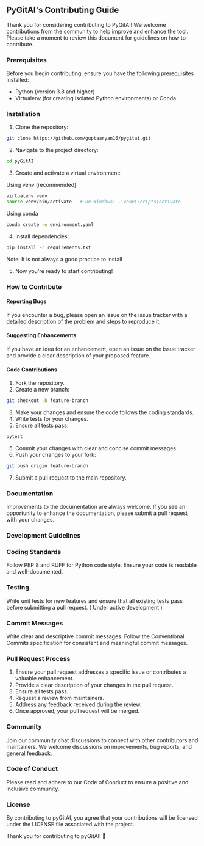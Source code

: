 ## PyGitAI's Contributing Guide 

Thank you for considering contributing to PyGitAI! We welcome contributions from the community to help improve and enhance the tool. Please take a moment to review this document for guidelines on how to contribute.

### Prerequisites
Before you begin contributing, ensure you have the following prerequisites installed:

- Python (version 3.8 and higher)
- Virtualenv (for creating isolated Python environments) or Conda 

### Installation
1. Clone the repository:
```bash
git clone https://github.com/guptaaryan16/pygitai.git
```

2. Navigate to the project directory:
```bash
cd pyGitAI
```
3. Create and activate a virtual environment:

Using venv (recommended)
```bash
virtualenv venv
source venv/bin/activate   # On Windows: .\venv\Scripts\activate
```
Using conda 
```bash
conda create -n environment.yaml
```

4. Install dependencies:
```bash
pip install -r requirements.txt
```
Note: It is not always a good practice to install 

5. Now you're ready to start contributing!

### How to Contribute

#### Reporting Bugs
If you encounter a bug, please open an issue on the issue tracker with a detailed description of the problem and steps to reproduce it.

#### Suggesting Enhancements
If you have an idea for an enhancement, open an issue on the issue tracker and provide a clear description of your proposed feature.

#### Code Contributions
1. Fork the repository.
2. Create a new branch:
```bash
git checkout -b feature-branch
```
3. Make your changes and ensure the code follows the coding standards.
4. Write tests for your changes.
5. Ensure all tests pass:
```bash
pytest
```
5. Commit your changes with clear and concise commit messages.
6. Push your changes to your fork:
```bash
git push origin feature-branch
```
7. Submit a pull request to the main repository.

### Documentation
Improvements to the documentation are always welcome. If you see an opportunity to enhance the documentation, please submit a pull request with your changes.

### Development Guidelines

### Coding Standards
Follow PEP 8 and RUFF for Python code style. Ensure your code is readable and well-documented.

### Testing
Write unit tests for new features and ensure that all existing tests pass before submitting a pull request. ( Under active development )

### Commit Messages
Write clear and descriptive commit messages. Follow the Conventional Commits specification for consistent and meaningful commit messages.

### Pull Request Process

1. Ensure your pull request addresses a specific issue or contributes a valuable enhancement.
2. Provide a clear description of your changes in the pull request.
3. Ensure all tests pass.
4. Request a review from maintainers.
5. Address any feedback received during the review.
6. Once approved, your pull request will be merged.

### Community

Join our community chat discussions to connect with other contributors and maintainers. We welcome discussions on improvements, bug reports, and general feedback.

### Code of Conduct

Please read and adhere to our Code of Conduct to ensure a positive and inclusive community.

### License

By contributing to pyGitAI, you agree that your contributions will be licensed under the LICENSE file associated with the project.

Thank you for contributing to pyGitAI! 🚀